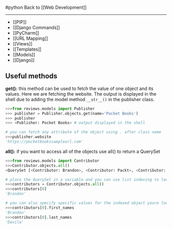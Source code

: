 #python
Back to [[Web Development]]
***
- [[PIP]]
- [[Django Commands]]
- [[PyCharm]]
- [[URL Mapping]]
- [[Views]]
- [[Templates]]
- [[Models]]
- [[Django]]
## Useful methods 
**get():** this method can be used to fetch the value of one object and its values. Here we are fetching the website. The output is displayed in the shell due to adding the model method ``__str__()`` in the publisher class.
```python
>>>from reviews.models import Publisher
>>> publisher = Publisher.objects.get(name='Pocket Books')
>>> publisher
>>> <Publisher: Pocket Books> # output displayed in the shell

# you can fetch any attribute of the object using . after class name
>>>publisher.website
'https://pocketbookssampleurl.com'
```

**all():** if you want to access all of the objects use all() to return a QuerySet 
```python
>>>from reviews.models import Contributor
>>>Contributor.objects.all()
<QuerySet [<Contributor: Brandon>, <Contributor: Packt>, <Contributor: Packtp>, <Contributor: Stephen>, <Contributor: Peter>]>

# place the QuerySet in a variable and you can use list indexing to look up a specific value by specifying the index position. 
>>>contributors = Contributor.objects.all()
>>>contributors[0]
'Brandon'

# you can also specify specific values for the indexed object youre looking for.
>>>contributors[0].first_names
'Brandon'
>>>contributors[0].last_names
'Davila'
```